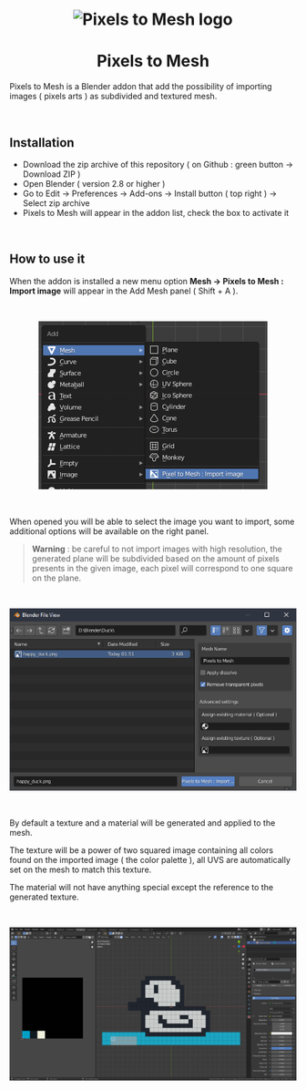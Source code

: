 <h1 align="center"><img alt="Pixels to Mesh logo" src="./assets/logo.png"></h1>
<h1 align="center">Pixels to Mesh</h1>

Pixels to Mesh is a Blender addon that add the possibility of importing images ( pixels arts ) as subdivided and textured mesh.

<br/>

## Installation

- Download the zip archive of this repository ( on Github : green button -> Download ZIP )
- Open Blender ( version 2.8 or higher )
- Go to Edit -> Preferences -> Add-ons -> Install button ( top right ) -> Select zip archive
- Pixels to Mesh will appear in the addon list, check the box to activate it

<br/>

## How to use it

When the addon is installed a new menu option **Mesh -> Pixels to Mesh : Import image** will appear in the Add Mesh panel ( Shift + A ).

<br/>

<p align="center">
 <img alt="Add Mesh Panel - Pixels to Mesh menu options" src="./assets/new_mesh_menu.png">
</p>

<br/>

When opened you will be able to select the image you want to import, some additional options will be available on the right panel.

> **Warning** : be careful to not import images with high resolution, the generated plane will be subdivided based on the amount of pixels presents in the given image, each pixel will correspond to one square on the plane.

<br/>

<p align="center">
 <img alt="Import image" src="./assets/import_image.png">
</p>

<br/>

By default a texture and a material will be generated and applied to the mesh.

The texture will be a power of two squared image containing all colors found on the imported image ( the color palette ), all UVS are automatically set on the mesh to match this texture.

The material will not have anything special except the reference to the generated texture.

<br/>

<p align="center">
 <img alt="Import image" src="./assets/scene_after_import.png">
</p>

<br/>
